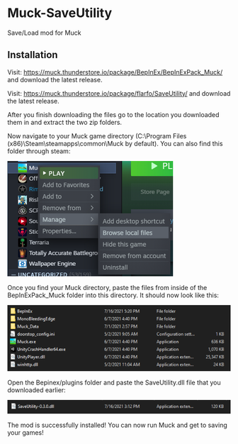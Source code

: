 # Muck-SaveUtility
Save/Load mod for Muck

## Installation

Visit: https://muck.thunderstore.io/package/BepInEx/BepInExPack_Muck/ and download the latest release.

Visit: https://muck.thunderstore.io/package/flarfo/SaveUtility/ and download the latest release.

After you finish downloading the files go to the location you downloaded them in and extract the two zip folders.

Now navigate to your Muck game directory (C:\Program Files (x86)\Steam\steamapps\common\Muck by default). You can also find this folder through steam:

<img src="images/browselocalfiles.png">

Once you find your Muck directory, paste the files from inside of the BepInExPack_Muck folder into this directory. It should now look like this:

<img src="images/muckbepinexfolder.png">

Open the Bepinex/plugins folder and paste the SaveUtility.dll file that you downloaded earlier:

<img src="images/saveutilitypluginsdll.png">

The mod is successfully installed! You can now run Muck and get to saving your games!
